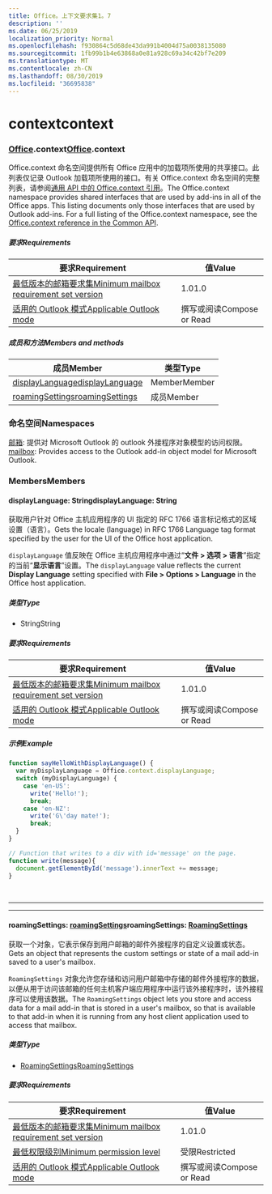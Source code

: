 ```yaml
---
title: Office。上下文要求集1。7
description: ''
ms.date: 06/25/2019
localization_priority: Normal
ms.openlocfilehash: f930864c5d68de43da991b4004d75a0038135080
ms.sourcegitcommit: 1fb99b1b4e63868a0e81a928c69a34c42bf7e209
ms.translationtype: MT
ms.contentlocale: zh-CN
ms.lasthandoff: 08/30/2019
ms.locfileid: "36695838"
---
```

# <a name="context"></a><span data-ttu-id="b1747-102">context</span><span class="sxs-lookup"><span data-stu-id="b1747-102">context</span></span>

### <a name="officeofficemdcontext"></a><span data-ttu-id="b1747-103">[Office](Office.md).context</span><span class="sxs-lookup"><span data-stu-id="b1747-103">[Office](Office.md).context</span></span>

<span data-ttu-id="b1747-p101">Office.context 命名空间提供所有 Office 应用中的加载项所使用的共享接口。此列表仅记录 Outlook 加载项所使用的接口。有关 Office.context 命名空间的完整列表，请参阅[通用 API 中的 Office.context 引用](/javascript/api/office/office.context)。</span><span class="sxs-lookup"><span data-stu-id="b1747-p101">The Office.context namespace provides shared interfaces that are used by add-ins in all of the Office apps. This listing documents only those interfaces that are used by Outlook add-ins. For a full listing of the Office.context namespace, see the [Office.context reference in the Common API](/javascript/api/office/office.context).</span></span>

##### <a name="requirements"></a><span data-ttu-id="b1747-106">要求</span><span class="sxs-lookup"><span data-stu-id="b1747-106">Requirements</span></span>

|<span data-ttu-id="b1747-107">要求</span><span class="sxs-lookup"><span data-stu-id="b1747-107">Requirement</span></span>| <span data-ttu-id="b1747-108">值</span><span class="sxs-lookup"><span data-stu-id="b1747-108">Value</span></span>|
|---|---|
|[<span data-ttu-id="b1747-109">最低版本的邮箱要求集</span><span class="sxs-lookup"><span data-stu-id="b1747-109">Minimum mailbox requirement set version</span></span>](/office/dev/add-ins/reference/requirement-sets/outlook-api-requirement-sets)| <span data-ttu-id="b1747-110">1.0</span><span class="sxs-lookup"><span data-stu-id="b1747-110">1.0</span></span>|
|[<span data-ttu-id="b1747-111">适用的 Outlook 模式</span><span class="sxs-lookup"><span data-stu-id="b1747-111">Applicable Outlook mode</span></span>](/outlook/add-ins/#extension-points)| <span data-ttu-id="b1747-112">撰写或阅读</span><span class="sxs-lookup"><span data-stu-id="b1747-112">Compose or Read</span></span>|

##### <a name="members-and-methods"></a><span data-ttu-id="b1747-113">成员和方法</span><span class="sxs-lookup"><span data-stu-id="b1747-113">Members and methods</span></span>

| <span data-ttu-id="b1747-114">成员</span><span class="sxs-lookup"><span data-stu-id="b1747-114">Member</span></span> | <span data-ttu-id="b1747-115">类型</span><span class="sxs-lookup"><span data-stu-id="b1747-115">Type</span></span> |
|--------|------|
| [<span data-ttu-id="b1747-116">displayLanguage</span><span class="sxs-lookup"><span data-stu-id="b1747-116">displayLanguage</span></span>](#displaylanguage-string) | <span data-ttu-id="b1747-117">Member</span><span class="sxs-lookup"><span data-stu-id="b1747-117">Member</span></span> |
| [<span data-ttu-id="b1747-118">roamingSettings</span><span class="sxs-lookup"><span data-stu-id="b1747-118">roamingSettings</span></span>](#roamingsettings-roamingsettings) | <span data-ttu-id="b1747-119">成员</span><span class="sxs-lookup"><span data-stu-id="b1747-119">Member</span></span> |

### <a name="namespaces"></a><span data-ttu-id="b1747-120">命名空间</span><span class="sxs-lookup"><span data-stu-id="b1747-120">Namespaces</span></span>

<span data-ttu-id="b1747-121">[邮箱](office.context.mailbox.md): 提供对 Microsoft Outlook 的 outlook 外接程序对象模型的访问权限。</span><span class="sxs-lookup"><span data-stu-id="b1747-121">[mailbox](office.context.mailbox.md): Provides access to the Outlook add-in object model for Microsoft Outlook.</span></span>

### <a name="members"></a><span data-ttu-id="b1747-122">Members</span><span class="sxs-lookup"><span data-stu-id="b1747-122">Members</span></span>

#### <a name="displaylanguage-string"></a><span data-ttu-id="b1747-123">displayLanguage: String</span><span class="sxs-lookup"><span data-stu-id="b1747-123">displayLanguage: String</span></span>

<span data-ttu-id="b1747-124">获取用户针对 Office 主机应用程序的 UI 指定的 RFC 1766 语言标记格式的区域设置（语言）。</span><span class="sxs-lookup"><span data-stu-id="b1747-124">Gets the locale (language) in RFC 1766 Language tag format specified by the user for the UI of the Office host application.</span></span>

<span data-ttu-id="b1747-125">`displayLanguage` 值反映在 Office 主机应用程序中通过“**文件 > 选项 > 语言**”指定的当前“**显示语言**”设置。</span><span class="sxs-lookup"><span data-stu-id="b1747-125">The `displayLanguage` value reflects the current **Display Language** setting specified with **File > Options > Language** in the Office host application.</span></span>

##### <a name="type"></a><span data-ttu-id="b1747-126">类型</span><span class="sxs-lookup"><span data-stu-id="b1747-126">Type</span></span>

*   <span data-ttu-id="b1747-127">String</span><span class="sxs-lookup"><span data-stu-id="b1747-127">String</span></span>

##### <a name="requirements"></a><span data-ttu-id="b1747-128">要求</span><span class="sxs-lookup"><span data-stu-id="b1747-128">Requirements</span></span>

|<span data-ttu-id="b1747-129">要求</span><span class="sxs-lookup"><span data-stu-id="b1747-129">Requirement</span></span>| <span data-ttu-id="b1747-130">值</span><span class="sxs-lookup"><span data-stu-id="b1747-130">Value</span></span>|
|---|---|
|[<span data-ttu-id="b1747-131">最低版本的邮箱要求集</span><span class="sxs-lookup"><span data-stu-id="b1747-131">Minimum mailbox requirement set version</span></span>](/office/dev/add-ins/reference/requirement-sets/outlook-api-requirement-sets)| <span data-ttu-id="b1747-132">1.0</span><span class="sxs-lookup"><span data-stu-id="b1747-132">1.0</span></span>|
|[<span data-ttu-id="b1747-133">适用的 Outlook 模式</span><span class="sxs-lookup"><span data-stu-id="b1747-133">Applicable Outlook mode</span></span>](/outlook/add-ins/#extension-points)| <span data-ttu-id="b1747-134">撰写或阅读</span><span class="sxs-lookup"><span data-stu-id="b1747-134">Compose or Read</span></span>|

##### <a name="example"></a><span data-ttu-id="b1747-135">示例</span><span class="sxs-lookup"><span data-stu-id="b1747-135">Example</span></span>

```js
function sayHelloWithDisplayLanguage() {
  var myDisplayLanguage = Office.context.displayLanguage;
  switch (myDisplayLanguage) {
    case 'en-US':
      write('Hello!');
      break;
    case 'en-NZ':
      write('G\'day mate!');
      break;
  }
}

// Function that writes to a div with id='message' on the page.
function write(message){
  document.getElementById('message').innerText += message;
}
```

<br>

---
---

#### <a name="roamingsettings-roamingsettingsjavascriptapioutlookofficeroamingsettingsviewoutlook-js-17"></a><span data-ttu-id="b1747-136">roamingSettings: [roamingSettings](/javascript/api/outlook/office.RoamingSettings?view=outlook-js-1.7)</span><span class="sxs-lookup"><span data-stu-id="b1747-136">roamingSettings: [RoamingSettings](/javascript/api/outlook/office.RoamingSettings?view=outlook-js-1.7)</span></span>

<span data-ttu-id="b1747-137">获取一个对象，它表示保存到用户邮箱的邮件外接程序的自定义设置或状态。</span><span class="sxs-lookup"><span data-stu-id="b1747-137">Gets an object that represents the custom settings or state of a mail add-in saved to a user's mailbox.</span></span>

<span data-ttu-id="b1747-138">`RoamingSettings` 对象允许您存储和访问用户邮箱中存储的邮件外接程序的数据，以便从用于访问该邮箱的任何主机客户端应用程序中运行该外接程序时，该外接程序可以使用该数据。</span><span class="sxs-lookup"><span data-stu-id="b1747-138">The `RoamingSettings` object lets you store and access data for a mail add-in that is stored in a user's mailbox, so that is available to that add-in when it is running from any host client application used to access that mailbox.</span></span>

##### <a name="type"></a><span data-ttu-id="b1747-139">类型</span><span class="sxs-lookup"><span data-stu-id="b1747-139">Type</span></span>

*   [<span data-ttu-id="b1747-140">RoamingSettings</span><span class="sxs-lookup"><span data-stu-id="b1747-140">RoamingSettings</span></span>](/javascript/api/outlook/office.RoamingSettings?view=outlook-js-1.7)

##### <a name="requirements"></a><span data-ttu-id="b1747-141">要求</span><span class="sxs-lookup"><span data-stu-id="b1747-141">Requirements</span></span>

|<span data-ttu-id="b1747-142">要求</span><span class="sxs-lookup"><span data-stu-id="b1747-142">Requirement</span></span>| <span data-ttu-id="b1747-143">值</span><span class="sxs-lookup"><span data-stu-id="b1747-143">Value</span></span>|
|---|---|
|[<span data-ttu-id="b1747-144">最低版本的邮箱要求集</span><span class="sxs-lookup"><span data-stu-id="b1747-144">Minimum mailbox requirement set version</span></span>](/office/dev/add-ins/reference/requirement-sets/outlook-api-requirement-sets)| <span data-ttu-id="b1747-145">1.0</span><span class="sxs-lookup"><span data-stu-id="b1747-145">1.0</span></span>|
|[<span data-ttu-id="b1747-146">最低权限级别</span><span class="sxs-lookup"><span data-stu-id="b1747-146">Minimum permission level</span></span>](/outlook/add-ins/understanding-outlook-add-in-permissions)| <span data-ttu-id="b1747-147">受限</span><span class="sxs-lookup"><span data-stu-id="b1747-147">Restricted</span></span>|
|[<span data-ttu-id="b1747-148">适用的 Outlook 模式</span><span class="sxs-lookup"><span data-stu-id="b1747-148">Applicable Outlook mode</span></span>](/outlook/add-ins/#extension-points)| <span data-ttu-id="b1747-149">撰写或阅读</span><span class="sxs-lookup"><span data-stu-id="b1747-149">Compose or Read</span></span>|
